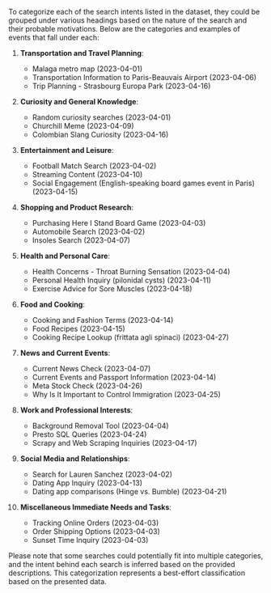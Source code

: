 To categorize each of the search intents listed in the dataset, they could be grouped under various headings based on the nature of the search and their probable motivations. Below are the categories and examples of events that fall under each:

1. **Transportation and Travel Planning**:
    - Malaga metro map (2023-04-01)
    - Transportation Information to Paris-Beauvais Airport (2023-04-06)
    - Trip Planning - Strasbourg Europa Park (2023-04-16)

2. **Curiosity and General Knowledge**:
    - Random curiosity searches (2023-04-01)
    - Churchill Meme (2023-04-09)
    - Colombian Slang Curiosity (2023-04-16)

3. **Entertainment and Leisure**:
    - Football Match Search (2023-04-02)
    - Streaming Content (2023-04-10)
    - Social Engagement (English-speaking board games event in Paris) (2023-04-15)

4. **Shopping and Product Research**:
    - Purchasing Here I Stand Board Game (2023-04-03)
    - Automobile Search (2023-04-02)
    - Insoles Search (2023-04-07)

5. **Health and Personal Care**:
    - Health Concerns - Throat Burning Sensation (2023-04-04)
    - Personal Health Inquiry (pilonidal cysts) (2023-04-11)
    - Exercise Advice for Sore Muscles (2023-04-18)

6. **Food and Cooking**:
    - Cooking and Fashion Terms (2023-04-14)
    - Food Recipes (2023-04-15)
    - Cooking Recipe Lookup (frittata agli spinaci) (2023-04-27)

7. **News and Current Events**:
    - Current News Check (2023-04-07)
    - Current Events and Passport Information (2023-04-14)
    - Meta Stock Check (2023-04-26)
    - Why Is It Important to Control Immigration (2023-04-25)

8. **Work and Professional Interests**:
    - Background Removal Tool (2023-04-04)
    - Presto SQL Queries (2023-04-24)
    - Scrapy and Web Scraping Inquiries (2023-04-17)

9. **Social Media and Relationships**:
    - Search for Lauren Sanchez (2023-04-02)
    - Dating App Inquiry (2023-04-13)
    - Dating app comparisons (Hinge vs. Bumble) (2023-04-21)

10. **Miscellaneous Immediate Needs and Tasks**:
    - Tracking Online Orders (2023-04-03)
    - Order Shipping Options (2023-04-03)
    - Sunset Time Inquiry (2023-04-03)

Please note that some searches could potentially fit into multiple categories, and the intent behind each search is inferred based on the provided descriptions. This categorization represents a best-effort classification based on the presented data.